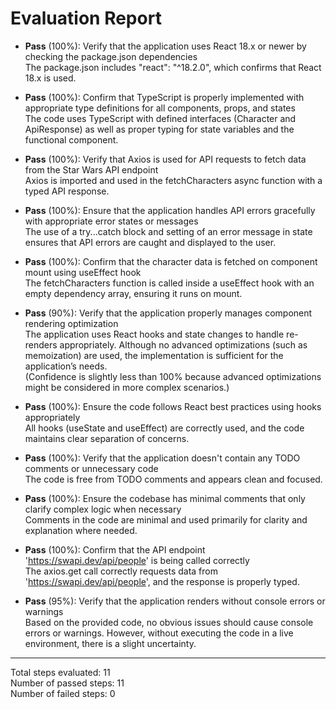 # Evaluation Report

- **Pass** (100%): Verify that the application uses React 18.x or newer by checking the package.json dependencies  
  The package.json includes "react": "^18.2.0", which confirms that React 18.x is used.

- **Pass** (100%): Confirm that TypeScript is properly implemented with appropriate type definitions for all components, props, and states  
  The code uses TypeScript with defined interfaces (Character and ApiResponse) as well as proper typing for state variables and the functional component.

- **Pass** (100%): Verify that Axios is used for API requests to fetch data from the Star Wars API endpoint  
  Axios is imported and used in the fetchCharacters async function with a typed API response.

- **Pass** (100%): Ensure that the application handles API errors gracefully with appropriate error states or messages  
  The use of a try...catch block and setting of an error message in state ensures that API errors are caught and displayed to the user.

- **Pass** (100%): Confirm that the character data is fetched on component mount using useEffect hook  
  The fetchCharacters function is called inside a useEffect hook with an empty dependency array, ensuring it runs on mount.

- **Pass** (90%): Verify that the application properly manages component rendering optimization  
  The application uses React hooks and state changes to handle re-renders appropriately. Although no advanced optimizations (such as memoization) are used, the implementation is sufficient for the application’s needs.  
  (Confidence is slightly less than 100% because advanced optimizations might be considered in more complex scenarios.)

- **Pass** (100%): Ensure the code follows React best practices using hooks appropriately  
  All hooks (useState and useEffect) are correctly used, and the code maintains clear separation of concerns.

- **Pass** (100%): Verify that the application doesn't contain any TODO comments or unnecessary code  
  The code is free from TODO comments and appears clean and focused.

- **Pass** (100%): Ensure the codebase has minimal comments that only clarify complex logic when necessary  
  Comments in the code are minimal and used primarily for clarity and explanation where needed.

- **Pass** (100%): Confirm that the API endpoint 'https://swapi.dev/api/people' is being called correctly  
  The axios.get call correctly requests data from 'https://swapi.dev/api/people', and the response is properly typed.

- **Pass** (95%): Verify that the application renders without console errors or warnings  
  Based on the provided code, no obvious issues should cause console errors or warnings. However, without executing the code in a live environment, there is a slight uncertainty.  

---

Total steps evaluated: 11  
Number of passed steps: 11  
Number of failed steps: 0